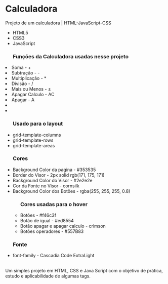 # Calculadora
Projeto de um calculadora | HTML-JavaScript-CSS

<ul>
<li>HTML5</li>
<li>CSS3</li>
<li>JavaScript</li>
</ul>
<ul>
<p><h3>Funções da Calculadora usadas nesse projeto</h3></p>
</ul>
<li>Soma - +</li>
<li>Subtração - -</li>
<li>Multiplicação - *</li>
<li>Divisão - /</li>
<li>Mais ou Menos - ±</li>
<li>Apagar Calculo - AC</li>
<li>Apagar - A</li>
<li></li>
<li></li>
<ul>
<p><h3>Usado para o layout</h3></p>
<li>grid-template-columns</li>
<li>grid-template-rows</li>
<li>grid-template-areas</li>
</ul>
<ul>
<p><h3>Cores</h3></p>
<li>Background Color da pagina - #353535</li>
<li>Border do Visor - 2px solid rgb(171, 175, 171)</li>
<li>Background Color do Visor - #2e2e2e</li>
<li>Cor da Fonte no Visor - cornsilk</li>
<li>Background Color dos Botões - rgba(255, 255, 255, 0.8)</li>
<ul>
<p><h3>Cores usadas para o hover</h3></p>
<li>Botões - #f46c3f</li>
<li>Botão de igual - #ed8554</li>
<li>Botão apagar e apagar calculo - crimson</li>
<li>Botões operadores - #557B83</li>
</ul>
</ul>
<ul>
<p><h3>Fonte</h3></p>
<li>font-family - Cascadia Code ExtraLight</li>
</ul><br>
Um simples projeto em HTML, CSS e Java Script com o objetivo de prática, estudo e aplicabilidade de algumas tags.
